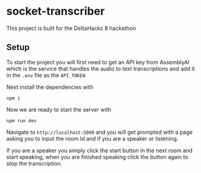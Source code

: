 # socket-transcriber
This project is built for the DeltaHacks 8 hackathon

## Setup
To start the project you will first need to get an API key from AssemblyAI which is the service that handles the audio to text transcriptions and add it in the `.env` file as the `API_TOKEN`

Next install the dependencies with
```
npm i
```

Now we are ready to start the server with
```
npm run dev
```

Navigate to `http://localhost:5000` and you will get prompted with a page asking you to input the room Id and if you are a speaker or listening.

If you are a speaker you simply click the start button in the next room and start speaking, when you are finished speaking click the button again to stop the transcription.
